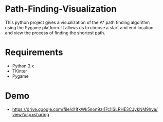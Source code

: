 # Path-Finding-Visualization
This python project gives a visualization of the A* path finding algorithm using the Pygame platform. It allows us to choose a start and end location and view the process of finding the shortest path.

# Requirements
- Python 3.x
- TKinter
- Pygame

# Demo
- https://drive.google.com/file/d/1fkWk5non9zl17c1ISLRHE3CJykNM9hva/view?usp=sharing
